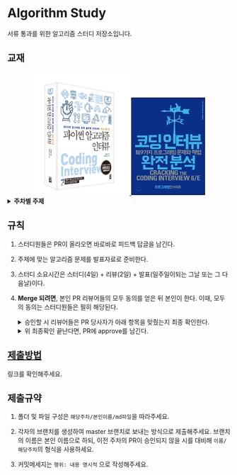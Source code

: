 # Algorithm Study

서류 통과를 위한 알고리즘 스터디 저장소입니다.

## 교재

<div align="center">
<a href="http://www.yes24.com/Product/Goods/91084402">
      <img width="220" src="assets/images/main-textbook.jpg">
</a>
      
<a href="http://www.yes24.com/Product/Goods/44305533">
      <img src="assets/images/sub-textbook.jpg">
</a>
</div>

<details>
<summary><b>주차별 주제</b></summary>
<div align="center">
<table>
      <tr>
            <th colspan="4">공통</th>
      </tr>
      <tr>
            <td>
                  <a href="https://github.com/cs-study-org/algorithm-study/tree/main/00">0주차</a>
            </td>
            <td colspan="3">빅오</td>
      </tr>
      <tr>
            <th colspan="2">자료구조</th>
            <th colspan="2">알고리즘</th>
      </tr>
      <tr>
            <td>
                  <a href="https://github.com/cs-study-org/algorithm-study/tree/main/01">1주차</a>
            </td>
            <td>문자열 조작</td>
            <td>
                  <a href="https://github.com/cs-study-org/algorithm-study/tree/main/12">12주차</a>
            </td>
            <td>정렬</td>
      </tr>
      <tr>
            <td>
                  <a href="https://github.com/cs-study-org/algorithm-study/tree/main/02">2주차</a>
            </td>
            <td>배열</td>
            <td>
                  <a href="https://github.com/cs-study-org/algorithm-study/tree/main/13">13주차</a>
            </td>
            <td>이진 탐색</td>
      </tr>
      <tr>
            <td>
                  <a href="https://github.com/cs-study-org/algorithm-study/tree/main/03">3주차</a>
            </td>
            <td>연결리스트</td>
            <td>
                  <a href="https://github.com/cs-study-org/algorithm-study/tree/main/14">14주차</a>
            </td>
            <td>비트 조작</td>
      </tr>
      <tr>
            <td>
                  <a href="https://github.com/cs-study-org/algorithm-study/tree/main/04">4주차</a>
            </td>
            <td>스택, 큐</td>
            <td>
                  <a href="https://github.com/cs-study-org/algorithm-study/tree/main/15">15주차</a>
            </td>
            <td>슬라이딩 윈도우</td>
      </tr>
      <tr>
            <td>
                  <a href="https://github.com/cs-study-org/algorithm-study/tree/main/05">5주차</a>
            </td>
            <td>데크, 우선순위 큐</td>
            <td>
                  <a href="https://github.com/cs-study-org/algorithm-study/tree/main/16">16주차</a>
            </td>
            <td>그리디</td>
      </tr>
      <tr>
            <td>
                  <a href="https://github.com/cs-study-org/algorithm-study/tree/main/06">6주차</a>
            </td>
            <td>해시 테이블</td>
            <td align="center" rowspan="6" colspan="2">-</td>   
      </tr>
      <tr>
            <td>
                  <a href="https://github.com/cs-study-org/algorithm-study/tree/main/07">7주차</a>
            </td>
            <td>그래프</td>            
      </tr>
      <tr>
            <td>
                  <a href="https://github.com/cs-study-org/algorithm-study/tree/main/08">8주차</a>
            </td>
            <td>최단 경로</td>
      </tr>
      <tr>
            <td>
                  <a href="https://github.com/cs-study-org/algorithm-study/tree/main/09">9주차</a>
            </td>
            <td>트리</td>            
      </tr>      
      <tr>            
            <td>
                  <a href="https://github.com/cs-study-org/algorithm-study/tree/main/10">10주차</a>
            </td>
            <td>힙</td>                       
      </tr>
      <tr>            
            <td>
                  <a href="https://github.com/cs-study-org/algorithm-study/tree/main/11">11주차</a>
            </td>
            <td>트라이</td>            
      </tr>
</table>      
</div>

</details>

## 규칙
1. 스터디원들은 PR이 올라오면 바로바로 피드백 답글을 남긴다.
2. 주제에 맞는 알고리즘 문제를 발표자료로 준비한다.
3. 스터디 소요시간은 스터디(4일) + 리뷰(2일) + 발표(일주일이되는 그날 또는 그 다음날)이다.
4. **Merge 되려면**, 본인 PR 리뷰어들의 모두 동의를 얻은 뒤 본인이 한다. 이때, 모두의 동의는 스터디원들은 필히 해당된다.

      <details>
      <summary>승인할 시 리뷰어들은 PR 당사자가 아래 항목을 맞췄는지 최종 확인한다.</summary>
   
      <div markdown="1">  

      * 다른 스터디원의 파일이 PR 당사자의 파일에 포함되었는가? 있다면 제거하는 커밋 올려야하므로 비승인

      * 리뷰어들의 피드백을 해결해주었나? 해결되지 않았다면 비승인

      * 파일에 오탈자나 마크다운 일관성을 해치는 부분이 있나? 있다면 비승인

      </div>
      </details>
      

      <details>
      <summary>위 최종확인 끝난다면, PR에 approve를 남긴다.</summary>
   
      <div markdown="1">       

      1. PR > files changed에서 review changes 버튼을 누른다.

      2. approve 라디오버튼을 체크한 뒤 submit review 한다.

      3. 아래와 같은 코맨트가 달렸다면 성공이다.
            
            ![merge approve](https://user-images.githubusercontent.com/53007747/146631596-97e621d5-8315-44c1-9b89-9e6d30d1154a.jpg)

      </div>
      </details>

## [제출방법](https://github.com/cs-study-org/cs-study/wiki/제출방법)

링크를 확인해주세요.

## 제출규약

1. 폴더 및 파일 구성은 `해당주차/본인이름/md파일`을 따라주세요.

2. 각자의 브랜치를 생성하여 master 브랜치로 보내는 방식으로 제출해주세요. 브랜치의 이름은 본인 이름으로 하되, 이전 주차의 PR이 승인되지 않을 시를 대비해 `이름/해당주차`의 형식을 사용하세요.

3. 커밋메세지는 `행위: 내용 명시적` 으로 작성해주세요.
